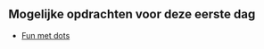 ## Mogelijke opdrachten voor deze eerste dag


+ [Fun met dots](https://stasemsoft.github.io/softwarematerial/docs/computational/binary01.pdf)
